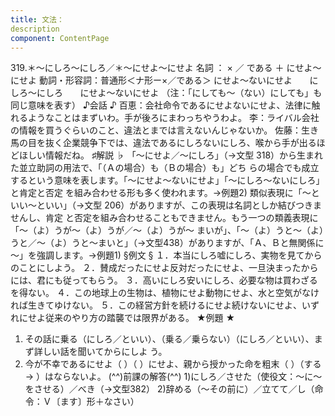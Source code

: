 ```yaml
---
title: 文法：
description
component: ContentPage
---
```



319.＊～にしろ～にしろ／＊～にせよ～にせよ
名詞 ： × ／ である ＋ にせよ～にせよ
動詞・形容詞：普通形＜ナ形ー×／である＞ にせよ～ないにせよ
      にしろ～にしろ
      にせよ～ないにせよ
（注：「にしても～（ない）にしても」も同じ意味を表す）
♪会話 ♪
百恵：会社命令であるにせよないにせよ、法律に触れるようなことはまずいわ。手が後ろにまわっちやうわよ。
李：ライバル会社の情報を買うぐらいのこと、違法とまでは言えないんじゃないか。
佐藤：生き馬の目を抜く企業競争下では、違法であるにしろないにしろ、喉から手が出るほどほしい情報だね。
♯解説 ♭
「～にせよ／～にしろ」（→文型 318）から生まれた並立助詞の用法で、「（Ａの場合）も（Ｂの場合）も」どち らの場合でも成立するという意味を表します。「～にせよ～ないにせよ」「～にしろ～ないにしろ」と肯定と否定 を組み合わせる形も多く使われます。→例題2)
類似表現に「～といい～といい」（→文型 206）がありますが、この表現は名詞としか結びつきませんし、肯定 と否定を組み合わせることもできません。もう一つの類義表現に 「～（よ）うが～（よ）うが／～（よ）うが～ まいが」、「～（よ）うと～（よ）うと／～（よ）うと～まいと」（→文型438）がありますが、「Ａ、Ｂと無関係に
～」を強調します。→例題1)
§例文 §
１．本当にしろ嘘にしろ、実物を見てからのことにしよう。
２．賛成だったにせよ反対だったにせよ、一旦決まったからには、君にも従ってもらう。
３．高いにしろ安いにしろ、必要な物は買わざるを得ない。
４．この地球上の生物は、植物にせよ動物にせよ、水と空気がなければ生きてゆけない。
５．この経営方針を続けるにせよ続けないにせよ、いずれにせよ従来のやり方の踏襲では限界がある。
★例題 ★
1) その話に乗る（にしろ／といい）、（乗る／乗らない）（にしろ／といい）、まず詳しい話を聞いてからにしよ
う。    
2) 今が不幸であるにせよ（ ）（ ）にせよ、親から授かった命を粗末（ ）（する→ ）はならないよ。
(^^)前課の解答(^^)
1)にしろ／させた（使役文：～に～をさせる）／べき（→文型382）
2)辞める（～その前に）／立てて／し（命令：Ｖ〔ます〕形＋なさい）
